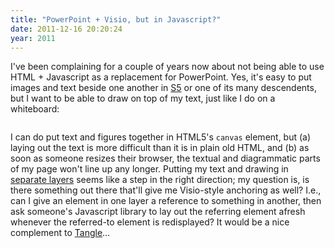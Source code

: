 ```yaml
---
title: "PowerPoint + Visio, but in Javascript?"
date: 2011-12-16 20:20:24
year: 2011
---
```

I've been complaining for a couple of years now about not being able to use HTML + Javascript as a replacement for PowerPoint. Yes, it's easy to put images and text beside one another in <a href="http://meyerweb.com/eric/tools/s5/">S5</a> or one of its many descendents, but I want to be able to draw on top of my text, just like I do on a whiteboard:

<img src="https://software-carpentry.org/lectures/invperc/invperc-assembly/slide-20.png" alt="" />

I can do put text and figures together in HTML5's <code>canvas</code> element, but (a) laying out the text is more difficult than it is in plain old HTML, and (b) as soon as someone resizes their browser, the textual and diagrammatic parts of my page won't line up any longer. Putting my text and drawing in <a href="http://html5.litten.com/using-multiple-html5-canvases-as-layers/">separate layers</a> seems like a step in the right direction; my question is, is there something out there that'll give me Visio-style anchoring as well? I.e., can I give an element in one layer a reference to something in another, then ask someone's Javascript library to lay out the referring element afresh whenever the referred-to element is redisplayed? It would be a nice complement to <a href="http://worrydream.com/Tangle/">Tangle</a>…
